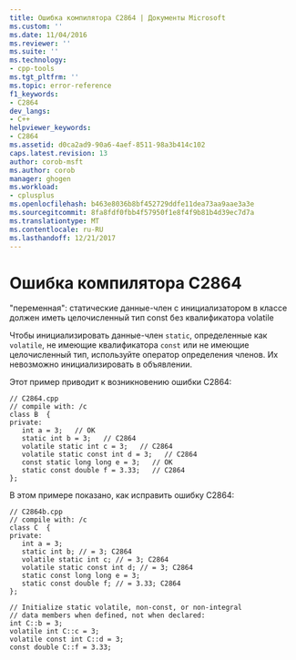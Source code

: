```yaml
---
title: Ошибка компилятора C2864 | Документы Microsoft
ms.custom: ''
ms.date: 11/04/2016
ms.reviewer: ''
ms.suite: ''
ms.technology:
- cpp-tools
ms.tgt_pltfrm: ''
ms.topic: error-reference
f1_keywords:
- C2864
dev_langs:
- C++
helpviewer_keywords:
- C2864
ms.assetid: d0ca2ad9-90a6-4aef-8511-98a3b414c102
caps.latest.revision: 13
author: corob-msft
ms.author: corob
manager: ghogen
ms.workload:
- cplusplus
ms.openlocfilehash: b463e8036b8bf452729ddfe11dea73aa9aae3a3e
ms.sourcegitcommit: 8fa8fdf0fbb4f57950f1e8f4f9b81b4d39ec7d7a
ms.translationtype: MT
ms.contentlocale: ru-RU
ms.lasthandoff: 12/21/2017
---
```

# <a name="compiler-error-c2864"></a>Ошибка компилятора C2864
"переменная": статические данные-член с инициализатором в классе должен иметь целочисленный тип const без квалификатора volatile  
  
 Чтобы инициализировать данные-член `static`, определенные как `volatile`, не имеющие квалификатора `const` или не имеющие целочисленный тип, используйте оператор определения членов. Их невозможно инициализировать в объявлении.  
  
 Этот пример приводит к возникновению ошибки C2864:  
  
```  
// C2864.cpp  
// compile with: /c  
class B  {  
private:  
   int a = 3;   // OK   
   static int b = 3;   // C2864  
   volatile static int c = 3;   // C2864  
   volatile static const int d = 3;   // C2864  
   const static long long e = 3;   // OK  
   static const double f = 3.33;   // C2864  
};  
```  
  
 В этом примере показано, как исправить ошибку C2864:  
  
```  
// C2864b.cpp  
// compile with: /c  
class C  {  
private:  
   int a = 3;  
   static int b; // = 3; C2864  
   volatile static int c; // = 3; C2864  
   volatile static const int d; // = 3; C2864  
   static const long long e = 3;  
   static const double f; // = 3.33; C2864  
};  
  
// Initialize static volatile, non-const, or non-integral  
// data members when defined, not when declared:  
int C::b = 3;  
volatile int C::c = 3;  
volatile const int C::d = 3;  
const double C::f = 3.33;  
```